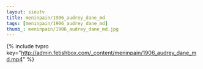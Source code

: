```yaml
--- 
layout: sieutv
title: meninpain/1906_audrey_dane_md
tags: [meninpain/1906_audrey_dane_md]
thumb_: meninpain/1906_audrey_dane_md.jpg
---
```

{% include tvpro key="http://admin.fetishbox.com/_content/meninpain/1906_audrey_dane_md.mp4" %} 
